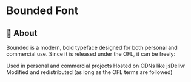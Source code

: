 # Bounded Font

## 📜 About
Bounded is a modern, bold typeface designed for both personal and commercial use. Since it is released under the OFL, it can be freely:

Used in personal and commercial projects
Hosted on CDNs like jsDelivr
Modified and redistributed (as long as the OFL terms are followed)
